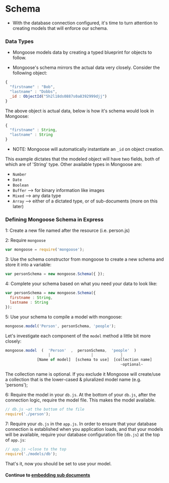 # Schema
* With the database connection configured, it's time to turn attention to creating models that will enforce our schema.
  
### Data Types
* Mongoose models data by creating a typed blueprint for objects to follow.
  
* Mongoose's schema mirrors the actual data very closely. Consider the following object:
  
```javascript
{
  "firstname" : "Bob",
  "lastname" : "Dobbs",
  _id : ObjectId("5h2l18ds0887s0a8392999djj")
}
```
  
The above object is actual data, below is how it's schema would look in Mongoose:
  
```javascript
{
  "firstname" : String,
  "lastname" : String
}
```
  
* NOTE: Mongoose will automatically instantiate an `_id` on object creation.
  
This example dictates that the modeled object will have two fields, both of which are of 'String' type. Other available types in Mongoose are:
  
* `Number`
* `Date`
* `Boolean`
* `Buffer` --> for binary information like images
* `Mixed` --> any data type
* `Array` --> either of a dictated type, or of sub-documents (more on this later)
  
### Defining Mongoose Schema in Express
1: Create a new file named after the resource (i.e. person.js)  

2: Require `mongoose`  
  
```javascript
var mongoose = require('mongoose');
```
  
3: Use the schema constructor from mongoose to create a new schema and store it into a variable:  
  
```javascript
var personSchema = new mongoose.Schema({ });
```
  
4: Complete your schema based on what you need your data to look like:
  
```javascript
var personSchema = new mongoose.Schema({
  firstname : String,
  lastname : String
});
```
  
5: Use your schema to compile a model with mongoose:
  
```javascript
mongoose.model('Person', personSchema, 'people');
```
  
Let's investigate each component of the `model` method a little bit more closely:
  
```javascript
mongoose.model  (  'Person'  ,  personSchema,  'people'  )
                   |                  |            |
              [Name of model]  [schema to use]  [collection name]
                                                   ~optional~
```
  
The collection name is optional. If you exclude it Mongoose will create/use a collection that is the lower-cased & pluralized model name (e.g. 'persons');
  
6: Require the model in your `db.js`. At the bottom of your `db.js`, after the connection logic, require the model file. This makes the model available.
  
```javascript
// db.js ~at the bottom of the file
require('./person');
```
  
7: Require your `db.js` in the `app.js`. In order to ensure that your database connection is established when you application loads, and that your models will be available, require your database configuration file (`db.js`) at the top of `app.js`:  
  
```javascript
// app.js ~close to the top
require('./models/db');
```
  
That's it, now you should be set to use your model.
  
#### Continue to [embedding sub documents](4_subdocs.md)